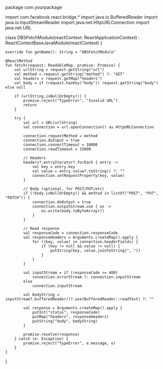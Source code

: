 package com.yourpackage

import com.facebook.react.bridge.*
import java.io.BufferedReader
import java.io.InputStreamReader
import java.net.HttpURLConnection
import java.net.URL

class DBSFetchModule(reactContext: ReactApplicationContext) :
    ReactContextBaseJavaModule(reactContext) {

    override fun getName(): String = "DBSFetchModule"

    @ReactMethod
    fun fetch(request: ReadableMap, promise: Promise) {
        val urlString = request.getString("url")
        val method = request.getString("method") ?: "GET"
        val headers = request.getMap("headers")
        val body = if (request.hasKey("body")) request.getString("body") else null

        if (urlString.isNullOrEmpty()) {
            promise.reject("TypeError", "Invalid URL")
            return
        }

        try {
            val url = URL(urlString)
            val connection = url.openConnection() as HttpURLConnection

            connection.requestMethod = method
            connection.doInput = true
            connection.connectTimeout = 10000
            connection.readTimeout = 15000

            // Headers
            headers?.entryIterator?.forEach { entry ->
                val key = entry.key
                val value = entry.value?.toString() ?: ""
                connection.setRequestProperty(key, value)
            }

            // Body (optional, for POST/PUT/etc)
            if (!body.isNullOrEmpty() && method in listOf("POST", "PUT", "PATCH")) {
                connection.doOutput = true
                connection.outputStream.use { os ->
                    os.write(body.toByteArray())
                }
            }

            // Read response
            val responseCode = connection.responseCode
            val responseHeaders = Arguments.createMap().apply {
                for ((key, value) in connection.headerFields) {
                    if (key != null && value != null) {
                        putString(key, value.joinToString(", "))
                    }
                }
            }

            val inputStream = if (responseCode >= 400)
                connection.errorStream ?: connection.inputStream
            else
                connection.inputStream

            val bodyString = inputStream?.bufferedReader()?.use(BufferedReader::readText) ?: ""

            val response = Arguments.createMap().apply {
                putInt("status", responseCode)
                putMap("headers", responseHeaders)
                putString("body", bodyString)
            }

            promise.resolve(response)
        } catch (e: Exception) {
            promise.reject("TypeError", e.message, e)
        }
    }
}
